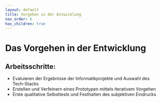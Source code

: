 ```yaml
---
layout: default
title: Vorgehen in der Entwicklung
nav_order: 6
has_children: true
---
```


# Das Vorgehen in der Entwicklung 


## Arbeitsschritte:
* Evaluieren der Ergebnisse der Informatikprojekte und Auswahl des Tech-Stacks
* Erstellen und Verfeinern eines Prototypen mittels iterativem Vorgehen
* Erste qualitative Selbsttests und Festhalten des subjektiven Eindrucks 
